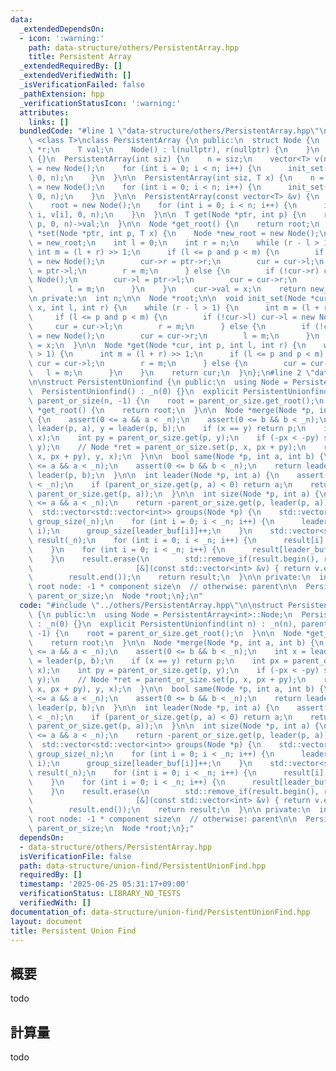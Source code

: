 ```yaml
---
data:
  _extendedDependsOn:
  - icon: ':warning:'
    path: data-structure/others/PersistentArray.hpp
    title: Persistent Array
  _extendedRequiredBy: []
  _extendedVerifiedWith: []
  _isVerificationFailed: false
  _pathExtension: hpp
  _verificationStatusIcon: ':warning:'
  attributes:
    links: []
  bundledCode: "#line 1 \"data-structure/others/PersistentArray.hpp\"\n\ntemplate\
    \ <class T>\nclass PersistentArray {\n public:\n  struct Node {\n    Node *l,\
    \ *r;\n    T val;\n    Node() : l(nullptr), r(nullptr) {\n    }\n  };\n  PersistentArray()\
    \ {}\n  PersistentArray(int siz) {\n    n = siz;\n    vector<T> v(n);\n    root\
    \ = new Node();\n    for (int i = 0; i < n; i++) {\n      init_set(root, i, v[i],\
    \ 0, n);\n    }\n  }\n\n  PersistentArray(int siz, T x) {\n    n = siz;\n    root\
    \ = new Node();\n    for (int i = 0; i < n; i++) {\n      init_set(root, i, x,\
    \ 0, n);\n    }\n  }\n\n  PersistentArray(const vector<T> &v) {\n    n = int(v.size());\n\
    \    root = new Node();\n    for (int i = 0; i < n; i++) {\n      init_set(root,\
    \ i, v[i], 0, n);\n    }\n  }\n\n  T get(Node *ptr, int p) {\n    return get(ptr,\
    \ p, 0, n)->val;\n  }\n\n  Node *get_root() {\n    return root;\n  }\n\n  Node\
    \ *set(Node *ptr, int p, T x) {\n    Node *new_root = new Node();\n    Node *cur\
    \ = new_root;\n    int l = 0;\n    int r = n;\n    while (r - l > 1) {\n     \
    \ int m = (l + r) >> 1;\n      if (l <= p and p < m) {\n        if (!cur->l) cur->l\
    \ = new Node();\n        cur->r = ptr->r;\n        cur = cur->l;\n        ptr\
    \ = ptr->l;\n        r = m;\n      } else {\n        if (!cur->r) cur->r = new\
    \ Node();\n        cur->l = ptr->l;\n        cur = cur->r;\n        ptr = ptr->r;\n\
    \        l = m;\n      }\n    }\n    cur->val = x;\n    return new_root;\n  }\n\
    \n private:\n  int n;\n\n  Node *root;\n\n  void init_set(Node *cur, int p, T\
    \ x, int l, int r) {\n    while (r - l > 1) {\n      int m = (l + r) >> 1;\n \
    \     if (l <= p and p < m) {\n        if (!cur->l) cur->l = new Node();\n   \
    \     cur = cur->l;\n        r = m;\n      } else {\n        if (!cur->r) cur->r\
    \ = new Node();\n        cur = cur->r;\n        l = m;\n      }\n    }\n    cur->val\
    \ = x;\n  }\n\n  Node *get(Node *cur, int p, int l, int r) {\n    while (r - l\
    \ > 1) {\n      int m = (l + r) >> 1;\n      if (l <= p and p < m) {\n       \
    \ cur = cur->l;\n        r = m;\n      } else {\n        cur = cur->r;\n     \
    \   l = m;\n      }\n    }\n    return cur;\n  }\n};\n#line 2 \"data-structure/union-find/PersistentUnionFind.hpp\"\
    \n\nstruct PersistentUnionfind {\n public:\n  using Node = PersistentArray<int>::Node;\n\
    \  PersistentUnionfind() : _n(0) {}\n  explicit PersistentUnionfind(int n) : _n(n),\
    \ parent_or_size(n, -1) {\n    root = parent_or_size.get_root();\n  }\n\n  Node\
    \ *get_root() {\n    return root;\n  }\n\n  Node *merge(Node *p, int a, int b)\
    \ {\n    assert(0 <= a && a < _n);\n    assert(0 <= b && b < _n);\n    int x =\
    \ leader(p, a), y = leader(p, b);\n    if (x == y) return p;\n    int px = parent_or_size.get(p,\
    \ x);\n    int py = parent_or_size.get(p, y);\n    if (-px < -py) std::swap(x,\
    \ y);\n    // Node *ret = parent_or_size.set(p, x, px + py);\n    return parent_or_size.set(parent_or_size.set(p,\
    \ x, px + py), y, x);\n  }\n\n  bool same(Node *p, int a, int b) {\n    assert(0\
    \ <= a && a < _n);\n    assert(0 <= b && b < _n);\n    return leader(p, a) ==\
    \ leader(p, b);\n  }\n\n  int leader(Node *p, int a) {\n    assert(0 <= a && a\
    \ < _n);\n    if (parent_or_size.get(p, a) < 0) return a;\n    return leader(p,\
    \ parent_or_size.get(p, a));\n  }\n\n  int size(Node *p, int a) {\n    assert(0\
    \ <= a && a < _n);\n    return -parent_or_size.get(p, leader(p, a));\n  }\n\n\
    \  std::vector<std::vector<int>> groups(Node *p) {\n    std::vector<int> leader_buf(_n),\
    \ group_size(_n);\n    for (int i = 0; i < _n; i++) {\n      leader_buf[i] = leader(p,\
    \ i);\n      group_size[leader_buf[i]]++;\n    }\n    std::vector<std::vector<int>>\
    \ result(_n);\n    for (int i = 0; i < _n; i++) {\n      result[i].reserve(group_size[i]);\n\
    \    }\n    for (int i = 0; i < _n; i++) {\n      result[leader_buf[i]].push_back(i);\n\
    \    }\n    result.erase(\n        std::remove_if(result.begin(), result.end(),\n\
    \                       [&](const std::vector<int> &v) { return v.empty(); }),\n\
    \        result.end());\n    return result;\n  }\n\n private:\n  int _n;\n  //\
    \ root node: -1 * component size\n  // otherwise: parent\n\n  PersistentArray<int>\
    \ parent_or_size;\n  Node *root;\n};\n"
  code: "#include \"../others/PersistentArray.hpp\"\n\nstruct PersistentUnionfind\
    \ {\n public:\n  using Node = PersistentArray<int>::Node;\n  PersistentUnionfind()\
    \ : _n(0) {}\n  explicit PersistentUnionfind(int n) : _n(n), parent_or_size(n,\
    \ -1) {\n    root = parent_or_size.get_root();\n  }\n\n  Node *get_root() {\n\
    \    return root;\n  }\n\n  Node *merge(Node *p, int a, int b) {\n    assert(0\
    \ <= a && a < _n);\n    assert(0 <= b && b < _n);\n    int x = leader(p, a), y\
    \ = leader(p, b);\n    if (x == y) return p;\n    int px = parent_or_size.get(p,\
    \ x);\n    int py = parent_or_size.get(p, y);\n    if (-px < -py) std::swap(x,\
    \ y);\n    // Node *ret = parent_or_size.set(p, x, px + py);\n    return parent_or_size.set(parent_or_size.set(p,\
    \ x, px + py), y, x);\n  }\n\n  bool same(Node *p, int a, int b) {\n    assert(0\
    \ <= a && a < _n);\n    assert(0 <= b && b < _n);\n    return leader(p, a) ==\
    \ leader(p, b);\n  }\n\n  int leader(Node *p, int a) {\n    assert(0 <= a && a\
    \ < _n);\n    if (parent_or_size.get(p, a) < 0) return a;\n    return leader(p,\
    \ parent_or_size.get(p, a));\n  }\n\n  int size(Node *p, int a) {\n    assert(0\
    \ <= a && a < _n);\n    return -parent_or_size.get(p, leader(p, a));\n  }\n\n\
    \  std::vector<std::vector<int>> groups(Node *p) {\n    std::vector<int> leader_buf(_n),\
    \ group_size(_n);\n    for (int i = 0; i < _n; i++) {\n      leader_buf[i] = leader(p,\
    \ i);\n      group_size[leader_buf[i]]++;\n    }\n    std::vector<std::vector<int>>\
    \ result(_n);\n    for (int i = 0; i < _n; i++) {\n      result[i].reserve(group_size[i]);\n\
    \    }\n    for (int i = 0; i < _n; i++) {\n      result[leader_buf[i]].push_back(i);\n\
    \    }\n    result.erase(\n        std::remove_if(result.begin(), result.end(),\n\
    \                       [&](const std::vector<int> &v) { return v.empty(); }),\n\
    \        result.end());\n    return result;\n  }\n\n private:\n  int _n;\n  //\
    \ root node: -1 * component size\n  // otherwise: parent\n\n  PersistentArray<int>\
    \ parent_or_size;\n  Node *root;\n};"
  dependsOn:
  - data-structure/others/PersistentArray.hpp
  isVerificationFile: false
  path: data-structure/union-find/PersistentUnionFind.hpp
  requiredBy: []
  timestamp: '2025-06-25 05:31:17+09:00'
  verificationStatus: LIBRARY_NO_TESTS
  verifiedWith: []
documentation_of: data-structure/union-find/PersistentUnionFind.hpp
layout: document
title: Persistent Union Find
---
```


## 概要

todo

## 計算量
todo
